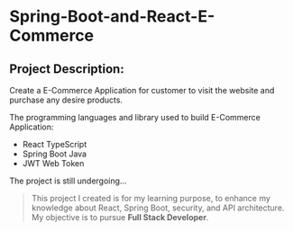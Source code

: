 # Spring-Boot-and-React-E-Commerce

## Project Description:
Create a E-Commerce Application for customer to visit the website and purchase any desire products.

The programming languages and library used to build E-Commerce Application:
- React TypeScript
- Spring Boot Java
- JWT Web Token

The project is still undergoing...

> This project I created is for my learning purpose, to enhance my knowledge about React, Spring Boot, security, and API architecture. My objective is to pursue **Full Stack Developer**.
